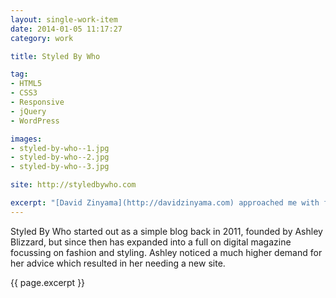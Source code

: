 ```yaml
---
layout: single-work-item
date: 2014-01-05 11:17:27
category: work

title: Styled By Who

tag:
- HTML5
- CSS3
- Responsive
- jQuery
- WordPress

images:
- styled-by-who--1.jpg
- styled-by-who--2.jpg
- styled-by-who--3.jpg

site: http://styledbywho.com

excerpt: "[David Zinyama](http://davidzinyama.com) approached me with four Photoshop website design image files and a very detailed list of how every site module should function. The site is built in WordPress which is a blogger’s best friend and is completely responsive, the posts are also displayed in a dynamic grid layout which I achieved using the [jQuery Masonry](http://masonry.desandro.com) plugin."
---
```


Styled By Who started out as a simple blog back in 2011, founded by Ashley Blizzard, but since then has expanded into a full on digital magazine focussing on fashion and styling. Ashley noticed a much higher demand for her advice which resulted in her needing a new site.

{{ page.excerpt }}
